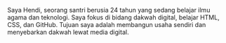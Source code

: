 Saya Hendi, seorang santri berusia 24 tahun yang sedang belajar ilmu agama dan teknologi. Saya fokus di bidang dakwah digital, belajar HTML, CSS, dan GitHub. Tujuan saya adalah membangun usaha sendiri dan menyebarkan dakwah lewat media digital.

